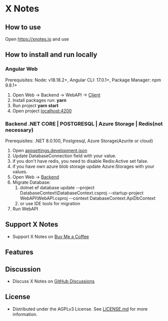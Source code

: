 # X Notes
## How to use
Open https://xnotes.io and use
## How to install and run locally
### Angular Web
Prerequisites: Node: v18.18.2+, Angular CLI: 17.0.1+, Package Manager: npm 9.8.1+
1. Open Web -> Backend -> WebAPI -> [Client](https://github.com/X-Notes/Web/tree/DEV/Backend/WebAPI/Client)
  1. Install packages run: **yarn**
  2. Run project **yarn start**
  3. Open project [localhost:4200](http://localhost:4200/)
### Backend .NET CORE | POSTGRESQL | Azure Storage | Redis(not necessary)
Prerequisites: .NET 8.0.100, Postgresql, Azure Storage(Azurite or cloud)
1. Open [appsettings.development.json](https://github.com/X-Notes/Web/blob/DEV/Backend/WebAPI/appsettings.Development.json)
2. Update DatabaseConnection field with your value.
3. if you don't have redis, you need to disable Redis:Active set false.
4. if you have own azure blob storage update Azure:Storages with your values.  
5. Open Web -> [Backend](https://github.com/X-Notes/Web/tree/DEV/Backend)
6. Migrate Database:
   1. dotnet ef database update --project DatabaseContext\DatabaseContext.csproj --startup-project WebAPI\WebAPI.csproj --context DatabaseContext.ApiDbContext
   2. or use IDE tools for migration
7. Run WebAPI
## Support X Notes
-   Support X Notes on  [Buy Me a Coffee](https://www.buymeacoffee.com/xnotes)
## Features
## Discussion
-   Discuss X Notes on  [GitHub Discussions](https://github.com/X-Notes/Web/discussions)
## License
- Distributed under the AGPLv3 License. See [LICENSE.md](https://github.com/X-Notes/Web/blob/DEV/LICENSE) for more information.
